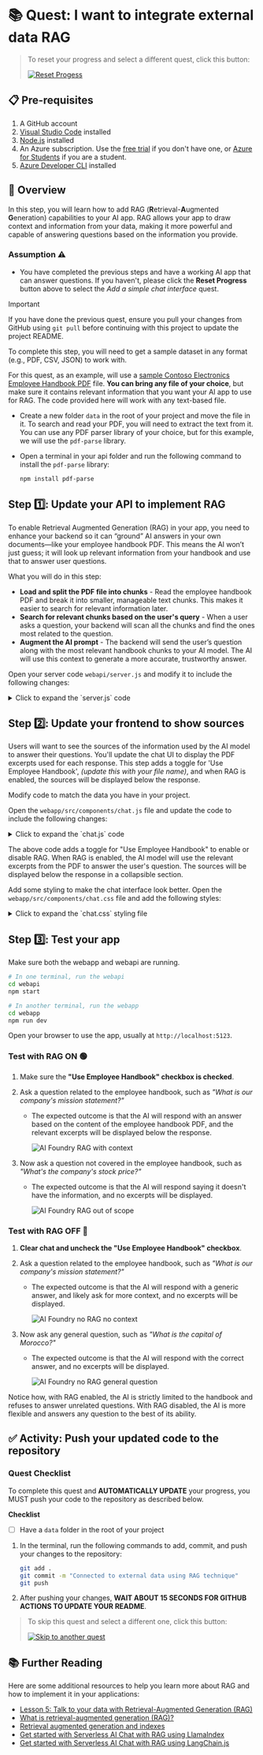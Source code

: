 # 📚 Quest: I want to integrate external data RAG

> To reset your progress and select a different quest, click this button:
>
> [![Reset Progess](https://img.shields.io/badge/Reset--Progress-ff3860?logo=mattermost)](../../issues/new?title=Reset+Quest&labels=reset-quest&body=🔄+I+want+to+reset+my+AI+learning+quest+and+start+from+the+beginning.%0A%0A**Please+wait+about+15+seconds.+Your+progress+will+be+reset,+this+issue+will+automatically+close,+and+you+will+be+taken+back+to+the+Welcome+step+to+select+a+new+quest.**)

## 📋 Pre-requisites

1. A GitHub account
2. [Visual Studio Code](https://code.visualstudio.com/) installed
3. [Node.js](https://nodejs.org/en) installed
4. An Azure subscription. Use the [free trial](https://azure.microsoft.com/free/) if you don't have one, or [Azure for Students](https://azure.microsoft.com/free/students/) if you are a student.
5. [Azure Developer CLI](https://learn.microsoft.com/en-us/azure/developer/azure-developer-cli/install-azd?tabs=winget-windows%2Cbrew-mac%2Cscript-linux&pivots=os-windows) installed

## 📝 Overview

In this step, you will learn how to add RAG (**R**etrieval-**A**ugmented **G**eneration) capabilities to your AI app. RAG allows your app to draw context and information from your data, making it more powerful and capable of answering questions based on the information you provide.

### Assumption ⚠️

- You have completed the previous steps and have a working AI app that can answer questions. If you haven't, please click the **Reset Progress** button above to select the _Add a simple chat interface_ quest.

> [!IMPORTANT]  
> If you have done the previous quest, ensure you pull your changes from GitHub using `git pull` before continuing with this project to update the project README.

To complete this step, you will need to get a sample dataset in any format (e.g., PDF, CSV, JSON) to work with.

For this quest, as an example, will use a [sample Contoso Electronics Employee Handbook PDF](https://github.com/Azure-Samples/JS-AI-Build-a-thon/blob/assets/jsai-buildathon-assets/employee_handbook.pdf) file. **You can bring any file of your choice**, but make sure it contains relevant information that you want your AI app to use for RAG. The code provided here will work with any text-based file.

- Create a new folder `data` in the root of your project and move the file in it. To search and read your PDF, you will need to extract the text from it. You can use any PDF parser library of your choice, but for this example, we will use the `pdf-parse` library.

- Open a terminal in your api folder and run the following command to install the `pdf-parse` library:

  ```bash
  npm install pdf-parse
  ```

## Step 1️⃣: Update your API to implement RAG

To enable Retrieval Augmented Generation (RAG) in your app, you need to enhance your backend so it can “ground” AI answers in your own documents—like your employee handbook PDF. This means the AI won’t just guess; it will look up relevant information from your handbook and use that to answer user questions.

What you will do in this step:

- **Load and split the PDF file into chunks** - Read the employee handbook PDF and break it into smaller, manageable text chunks. This makes it easier to search for relevant information later.
- **Search for relevant chunks based on the user's query** - When a user asks a question, your backend will scan all the chunks and find the ones most related to the question.
- **Augment the AI prompt** - The backend will send the user’s question along with the most relevant handbook chunks to your AI model. The AI will use this context to generate a more accurate, trustworthy answer.

Open your server code `webapi/server.js` and modify it to include the following changes:

<details> <summary>Click to expand the `server.js` code</summary>

```javascript
// add at the top of the file -----------------------------------------
import { isUnexpected } from '@azure-rest/ai-inference';
import fs from 'fs';
import path from 'path';
import { fileURLToPath } from 'url';
import { dirname } from 'path';
import pdfParse from 'pdf-parse/lib/pdf-parse.js';
// --------------------------------------------------------------------

// add before the client initialization -------------------------------
const __filename = fileURLToPath(import.meta.url);
const __dirname = dirname(__filename);
const projectRoot = path.resolve(__dirname, '../..');
const pdfPath = path.join(projectRoot, 'data/employee_handbook.pdf'); // Update with your PDF file name
// --------------------------------------------------------------------

// add before app.post handler-----------------------------------------
let pdfText = null;
let pdfChunks = [];
const CHUNK_SIZE = 800;

async function loadPDF() {
  if (pdfText) return pdfText;

  if (!fs.existsSync(pdfPath)) return 'PDF not found.';

  const dataBuffer = fs.readFileSync(pdfPath);
  const data = await pdfParse(dataBuffer);
  pdfText = data.text;
  let currentChunk = '';
  const words = pdfText.split(/\s+/);

  for (const word of words) {
    if ((currentChunk + ' ' + word).length <= CHUNK_SIZE) {
      currentChunk += (currentChunk ? ' ' : '') + word;
    } else {
      pdfChunks.push(currentChunk);
      currentChunk = word;
    }
  }
  if (currentChunk) pdfChunks.push(currentChunk);
  return pdfText;
}

function retrieveRelevantContent(query) {
  const queryTerms = query
    .toLowerCase()
    .split(/\s+/) // Converts query to relevant search terms
    .filter((term) => term.length > 3)
    .map((term) => term.replace(/[.,?!;:()"']/g, ''));

  if (queryTerms.length === 0) return [];
  const scoredChunks = pdfChunks.map((chunk) => {
    const chunkLower = chunk.toLowerCase();
    let score = 0;
    for (const term of queryTerms) {
      const regex = new RegExp(term, 'gi');
      const matches = chunkLower.match(regex);
      if (matches) score += matches.length;
    }
    return { chunk, score };
  });
  return scoredChunks
    .filter((item) => item.score > 0)
    .sort((a, b) => b.score - a.score)
    .slice(0, 3)
    .map((item) => item.chunk);
}
// --------------------------------------------------------------------

// replace the entire app.post handler with the following code --------
app.post('/chat', async (req, res) => {
  const userMessage = req.body.message;
  const useRAG = req.body.useRAG === undefined ? true : req.body.useRAG;
  let messages = [];
  let sources = [];
  if (useRAG) {
    await loadPDF();
    sources = retrieveRelevantContent(userMessage);
    if (sources.length > 0) {
      messages.push({
        role: 'system',
        content: `You are a helpful assistant answering questions about the company based on its employee handbook. 
        Use ONLY the following information from the handbook to answer the user's question.
        If you can't find relevant information in the provided context, say so clearly.
        --- EMPLOYEE HANDBOOK EXCERPTS ---
        ${sources.join('')}
        --- END OF EXCERPTS ---`,
      });
    } else {
      messages.push({
        role: 'system',
        content:
          'You are a helpful assistant. No relevant information was found in the employee handbook for this question.',
      });
    }
  } else {
    messages.push({
      role: 'system',
      content: 'You are a helpful assistant.',
    });
  }
  messages.push({ role: 'user', content: userMessage });

  try {
    const response = await client.path('chat/completions').post({
      body: {
        messages,
        max_tokens: 4096,
        temperature: 1,
        top_p: 1,
        model: 'gpt-4o',
      },
    });
    if (isUnexpected(response)) throw new Error(response.body.error || 'Model API error');
    res.json({
      reply: response.body.choices[0].message.content,
      sources: useRAG ? sources : [],
    });
  } catch (err) {
    res.status(500).json({ error: 'Model call failed', message: err.message });
  }
});

// --------------------------------------------------------------------
// rest of the code from const PORT ...
```

</details>

## Step 2️⃣: Update your frontend to show sources

Users will want to see the sources of the information used by the AI model to answer their questions. You'll update the chat UI to display the PDF excerpts used for each response. This step adds a toggle for 'Use Employee Handbook', _(update this with your file name)_, and when RAG is enabled, the sources will be displayed below the response.

Modify code to match the data you have in your project.

Open the `webapp/src/components/chat.js` file and update the code to include the following changes:

<details> <summary>Click to expand the `chat.js` code</summary>

```javascript
// add isRetrieving and ragEnabled properties to the class & initialize them in the constructor
export class ChatInterface extends LitElement {
  static get properties() {
    return {
      messages: { type: Array },
      inputMessage: { type: String },
      isLoading: { type: Boolean },
      isRetrieving: { type: Boolean },
      ragEnabled: { type: Boolean },
    };
  }

  constructor() {
    super();
    this.messages = [];
    this.inputMessage = '';
    this.isLoading = false;
    this.isRetrieving = false;
    this.ragEnabled = true; // Enable by default
  }
  // --------------------------------------------------------------------

  // replace the render method with the following code
  render() {
    return html`
      <div class="chat-container">
        <div class="chat-header">
          <button class="clear-cache-btn" @click=${this._clearCache}>🧹Clear Chat</button>
          <label class="rag-toggle">
            <input type="checkbox" ?checked=${this.ragEnabled} @change=${this._toggleRag} />
            Use Employee Handbook
          </label>
        </div>
        <div class="chat-messages">
          ${this.messages.map(
            (message) => html`
              <div class="message ${message.role === 'user' ? 'user-message' : 'ai-message'}">
                <div class="message-content">
                  <span class="message-sender">${message.role === 'user' ? 'You' : 'AI'}</span>
                  <p>${message.content}</p>
                  ${this.ragEnabled && message.sources && message.sources.length > 0
                    ? html`
                        <details class="sources">
                          <summary>📚 Sources</summary>
                          <div class="sources-content">${message.sources.map((source) => html`<p>${source}</p>`)}</div>
                        </details>
                      `
                    : ''}
                </div>
              </div>
            `,
          )}
          ${this.isRetrieving
            ? html`
                <div class="message system-message">
                  <p>📚 Searching employee handbook...</p>
                </div>
              `
            : ''}
          ${this.isLoading && !this.isRetrieving
            ? html`
                <div class="message ai-message">
                  <div class="message-content">
                    <span class="message-sender">AI</span>
                    <p>Thinking...</p>
                  </div>
                </div>
              `
            : ''}
        </div>
        <div class="chat-input">
          <input
            type="text"
            placeholder="Ask about company policies, benefits, etc..."
            .value=${this.inputMessage}
            @input=${this._handleInput}
            @keyup=${this._handleKeyUp}
          />
          <button @click=${this._sendMessage} ?disabled=${this.isLoading || !this.inputMessage.trim()}>Send</button>
        </div>
      </div>
    `;
  }
  // ---------------------------------------------------------------------------

  // add method to handle the toggle change
  _toggleRag(e) {
    this.ragEnabled = e.target.checked;
  }
  // ---------------------------------------------------------------------------

  // after the _sendMessage method, update the API call to include the ragEnabled property
  async _apiCall(message) {
    const res = await fetch('http://localhost:3001/chat', {
      method: 'POST',
      headers: { 'Content-Type': 'application/json' },
      body: JSON.stringify({
        message,
        useRAG: this.ragEnabled,
      }),
    });
    const data = await res.json();
    return data;
  }
}
```

</details>

The above code adds a toggle for "Use Employee Handbook" to enable or disable RAG. When RAG is enabled, the AI model will use the relevant excerpts from the PDF to answer the user's question. The sources will be displayed below the response in a collapsible section.

Add some styling to make the chat interface look better. Open the `webapp/src/components/chat.css` file and add the following styles:

<details> <summary>Click to expand the `chat.css` styling file</summary>

```css
/* Add these styles */

.rag-toggle {
  float: right;
  display: flex;
  align-items: center;
  gap: 5px;
  font-size: 0.9rem;
}

.system-message {
  background-color: #f8f9fa;
  font-style: italic;
  text-align: center;
  padding: 8px;
  border-radius: 10px;
}

.sources {
  margin-top: 8px;
  font-size: 0.85rem;
  cursor: pointer;
}

.sources summary {
  color: #0d6efd;
  font-weight: bold;
}

.sources-content {
  background-color: #f8f9fa;
  padding: 10px;
  border-radius: 4px;
  margin-top: 5px;
  max-height: 200px;
  overflow-y: auto;
  border-left: 3px solid #6c757d;
}
```

</details>

## Step 3️⃣: Test your app

Make sure both the webapp and webapi are running.

```bash
# In one terminal, run the webapi
cd webapi
npm start

# In another terminal, run the webapp
cd webapp
npm run dev
```

Open your browser to use the app, usually at `http://localhost:5123`.

### Test with RAG ON 🟢

1. Make sure the **"Use Employee Handbook" checkbox is checked**.
2. Ask a question related to the employee handbook, such as _"What is our company's mission statement?"_

   - The expected outcome is that the AI will respond with an answer based on the content of the employee handbook PDF, and the relevant excerpts will be displayed below the response.

     ![AI Foundry RAG with context](https://github.com/Azure-Samples/JS-AI-Build-a-thon/blob/assets/jsai-buildathon-assets/ai-app-with-rag.png?raw=true)

3. Now ask a question not covered in the employee handbook, such as _"What's the company's stock price?"_

   - The expected outcome is that the AI will respond saying it doesn't have the information, and no excerpts will be displayed.

     ![AI Foundry RAG out of scope](https://github.com/Azure-Samples/JS-AI-Build-a-thon/blob/assets/jsai-buildathon-assets/ai-app-with-rag-outofscope.png?raw=true)

### Test with RAG OFF 🔴

1. **Clear chat and uncheck the "Use Employee Handbook" checkbox**.
2. Ask a question related to the employee handbook, such as _"What is our company's mission statement?"_

   - The expected outcome is that the AI will respond with a generic answer, and likely ask for more context, and no excerpts will be displayed.

     ![AI Foundry no RAG no context](https://github.com/Azure-Samples/JS-AI-Build-a-thon/blob/assets/jsai-buildathon-assets/no-rag-company.png?raw=true)

3. Now ask any general question, such as _"What is the capital of Morocco?"_

   - The expected outcome is that the AI will respond with the correct answer, and no excerpts will be displayed.

     ![AI Foundry no RAG general question](https://github.com/Azure-Samples/JS-AI-Build-a-thon/blob/assets/jsai-buildathon-assets/no-rag-general.png?raw=true)

Notice how, with RAG enabled, the AI is strictly limited to the handbook and refuses to answer unrelated questions. With RAG disabled, the AI is more flexible and answers any question to the best of its ability.

## ✅ Activity: Push your updated code to the repository

### Quest Checklist

To complete this quest and **AUTOMATICALLY UPDATE** your progress, you MUST push your code to the repository as described below.

**Checklist**

- [ ] Have a `data` folder in the root of your project

1. In the terminal, run the following commands to add, commit, and push your changes to the repository:

   ```bash
   git add .
   git commit -m "Connected to external data using RAG technique"
   git push
   ```

2. After pushing your changes, **WAIT ABOUT 15 SECONDS FOR GITHUB ACTIONS TO UPDATE YOUR README**.

> To skip this quest and select a different one, click this button:
>
> [![Skip to another quest](https://img.shields.io/badge/Skip--to--another--quest-ff3860?logo=mattermost)](../../issues/new?title=Skip+quest&labels=reset-quest&body=🔄+I+want+to+reset+my+AI+learning+quest+and+start+from+the+beginning.%0A%0A**Please+wait+about+15+seconds.+Your+progress+will+be+reset,+this+issue+will+automatically+close,+and+you+will+be+taken+back+to+the+Welcome+step+to+select+a+new+quest.**)

## 📚 Further Reading

Here are some additional resources to help you learn more about RAG and how to implement it in your applications:

- [Lesson 5: Talk to your data with Retrieval-Augmented Generation (RAG)](https://github.com/microsoft/generative-ai-with-javascript/blob/main/lessons/05-rag/README.md)
- [What is retrieval-augmented generation (RAG)?](https://azure.microsoft.com/en-us/resources/cloud-computing-dictionary/what-is-retrieval-augmented-generation-rag)
- [Retrieval augmented generation and indexes](https://learn.microsoft.com/en-us/azure/ai-foundry/concepts/retrieval-augmented-generation)
- [Get started with Serverless AI Chat with RAG using LlamaIndex](https://learn.microsoft.com/en-us/azure/developer/javascript/ai/get-started-app-chat-template-llamaindex?tabs=github-codespaces)
- [Get started with Serverless AI Chat with RAG using LangChain.js](https://learn.microsoft.com/en-us/azure/developer/javascript/ai/get-started-app-chat-template-langchainjs?tabs=github-codespaces)
